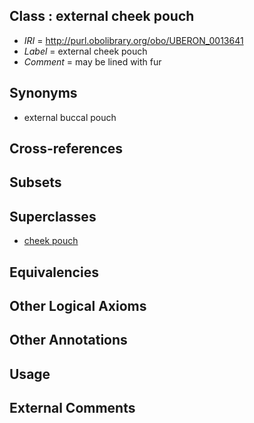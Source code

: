 
## Class : external cheek pouch

 * *IRI* = http://purl.obolibrary.org/obo/UBERON_0013641
 * *Label* = external cheek pouch
 * *Comment* = may be lined with fur

## Synonyms

 * external buccal pouch

## Cross-references


## Subsets


## Superclasses

 * [cheek pouch](../../UBERON/02/UBERON_0008802.md)

## Equivalencies


## Other Logical Axioms


## Other Annotations


## Usage


## External Comments

